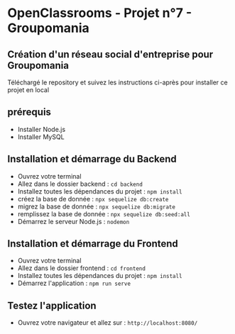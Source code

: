 # OpenClassrooms - Projet n°7 - Groupomania

## Création d'un réseau social d'entreprise pour Groupomania

Téléchargé le repository et suivez les instructions ci-après pour installer ce projet en local

## prérequis

* Installer Node.js
* Installer MySQL

## Installation et démarrage du Backend

* Ouvrez votre terminal
* Allez dans le dossier backend : `cd backend` 
* Installez toutes les dépendances du projet : `npm install`
* créez la base de donnée : `npx sequelize db:create`
* migrez la base de donnée : `npx sequelize db:migrate`
* remplissez la base de donnée : `npx sequelize db:seed:all`
* Démarrez le serveur Node.js : `nodemon`

## Installation et démarrage du Frontend

* Ouvrez votre terminal
* Allez dans le dossier frontend : `cd frontend` 
* Installez toutes les dépendances du projet : `npm install`
* Démarrez l'application : `npm run serve`

## Testez l'application
* Ouvrez votre navigateur et allez sur : `http://localhost:8080/`





